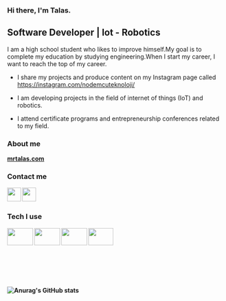 ### Hi there, I'm Talas.
	
	
## Software Developer | Iot - Robotics

I am a high school student who likes to improve himself.My goal is to complete my education by studying engineering.When I start my career, I want to reach the top of my career.

- I share my projects and produce content on my Instagram page called https://instagram.com/nodemcuteknoloji/

- I am developing projects in the field of internet of things (IoT) and robotics.

- I attend certificate programs and entrepreneurship conferences related to my field.



### About me

<p><a href="https://www.mrtalas.com/"><b>mrtalas.com</br></a></p>

### Contact me

<a href="https://www.linkedin.com/in/muhammedalitalas/"><img height="32" width="32" src="https://unpkg.com/simple-icons@6.11.0/icons/linkedin.svg" align="left" /></a>
<a href="https://www.instagram.com/mrtalas06/"><img height="32" width="32" src="https://unpkg.com/simple-icons@v6/icons/instagram.svg" align="left" /></a>

<br />
<br />

### Tech I use

<a href="https://www.instagram.com/nodemcuteknoloji/"><img height="40" width="60" src="https://cdn.cdnlogo.com/logos/v/82/visual-studio-code.svg" align="left" /></a>
<a href="https://www.instagram.com/nodemcuteknoloji/"><img height="40" width="60" src="https://www.vectorlogo.zone/logos/arduino/arduino-official.svg" align="left" /></a>
<a href="https://www.instagram.com/nodemcuteknoloji/"><img height="40" width="60" src="https://cdn.worldvectorlogo.com/logos/c.svg" align="left" /></a>
<a href="https://cdnlogo.com/logo/python_39810.html"><img height="40" width="58" src="https://cdn.cdnlogo.com/logos/p/35/python.svg"></a>

<br />
<br />
<br />
<br />

![Anurag's GitHub stats](https://github-readme-stats.vercel.app/api/top-langs/?username=MrTalas&layout=demo)




	

